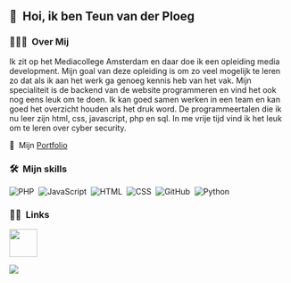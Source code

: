 ## 👋 &nbsp;Hoi, ik ben Teun van der Ploeg

### 👨🏻‍💻 &nbsp;Over Mij

Ik zit op het Mediacollege Amsterdam en daar doe ik een opleiding media development. Mijn goal van deze opleiding is om zo veel mogelijk te leren zo dat als ik aan het werk ga genoeg kennis heb van het vak. Mijn specialiteit is de backend van de website programmeren en vind het ook nog eens leuk om te doen. Ik kan goed samen werken in een team en kan goed het overzicht houden als het druk word. De programmeertalen die ik nu leer zijn html, css, javascript, php en sql. In me vrije tijd vind ik het leuk om te leren over cyber security.

📄 &nbsp;Mijn [Portfolio](https://www.teunvanderploeg.nl)


### 🛠 &nbsp;Mijn skills

![PHP](https://img.shields.io/badge/-PHP-333333?style=flat&logo=PHP)&nbsp;
![JavaScript](https://img.shields.io/badge/-JavaScript-333333?style=flat&logo=javascript)&nbsp;
![HTML](https://img.shields.io/badge/-HTML-333333?style=flat&logo=HTML5)&nbsp;
![CSS](https://img.shields.io/badge/-CSS-333333?style=flat&logo=CSS3&logoColor=1572B6)&nbsp;
![GitHub](https://img.shields.io/badge/-GitHub-333333?style=flat&logo=github)&nbsp;
![Python](https://img.shields.io/badge/-Python-333333?style=flat&logo=Python)&nbsp;

### 🤝🏻 &nbsp;Links

<p align="left">
<a href="https://www.linkedin.com/in/teun-van-der-ploeg/"><img height="50" src="https://img.icons8.com/fluent/144/000000/linkedin.png"/></a>
</p>

<a href="https://github.com/teunvanderploeg">
  <img align="center" src="https://github-readme-stats.vercel.app/api?username=teunvanderploeg&show_icons=true" />
</a>
